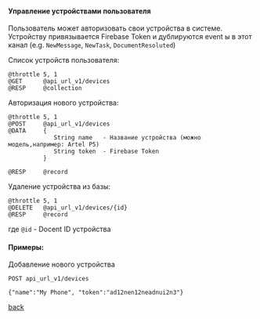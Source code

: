 <h4>Управление устройствами пользователя</h4>

Пользователь может авторизовать свои устройства в системе.
Устройству привязывается Firebase Token и дублируются 
event ы в этот канал (e.g. `NewMessage`, `NewTask`, `DocumentResoluted`)


Список устройств пользователя:
```
@throttle 5, 1
@GET      @api_url_v1/devices
@RESP     @collection
```

Авторизация нового устройства:
```
@throttle 5, 1
@POST     @api_url_v1/devices
@DATA     {
             String name   - Название устройства (можно модель,например: Artel P5)
             String token  - Firebase Token 
          }

@RESP     @record
```

Удаление устройства из базы:

```
@throttle 5, 1
@DELETE   @api_url_v1/devices/{id}
@RESP     @record
```
где `@id` - Docent ID устройства

<h4>Примеры:</h4>

Добавление нового устройства

`POST api_url_v1/devices`

`{"name":"My Phone", "token":"ad12nen12neadnui2n3"}`




[back](./)